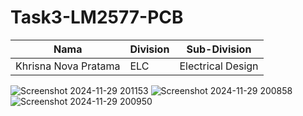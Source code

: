 # Task3-LM2577-PCB
| Nama  | Division        | Sub-Division  |
| ----- | ---------- | ---------- |
| Khrisna Nova Pratama  | ELC | Electrical Design |


![Screenshot 2024-11-29 201153](https://github.com/user-attachments/assets/2967e7b9-3bde-4772-847c-27708eb09cc9)
![Screenshot 2024-11-29 200858](https://github.com/user-attachments/assets/345c8870-1d3e-4e77-bab9-ebfb13a5a601)
![Screenshot 2024-11-29 200950](https://github.com/user-attachments/assets/ae082f1b-bb5e-4ba5-bf2c-dd08c130d135)
